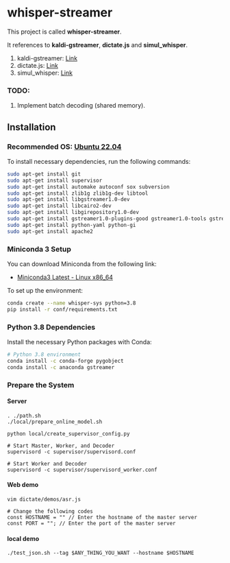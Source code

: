 # whisper-streamer

This project is called **whisper-streamer**.

It references to **kaldi-gstreamer**, **dictate.js** and **simul_whisper**.
1. kaldi-gstreamer: [Link](https://github.com/alumae/kaldi-gstreamer-server)
2. dictate.js: [Link](https://github.com/Kaljurand/dictate.js)
3. simul_whisper: [Link](https://github.com/backspacetg/simul_whisper)

### TODO:
1. Implement batch decoding (shared memory).

## Installation

### Recommended OS: [Ubuntu 22.04](https://www.ubuntu-tw.org/modules/tinyd0/)
To install necessary dependencies, run the following commands:

```bash
sudo apt-get install git
sudo apt-get install supervisor
sudo apt-get install automake autoconf sox subversion
sudo apt-get install zlib1g zlib1g-dev libtool
sudo apt-get install libgstreamer1.0-dev
sudo apt-get install libcairo2-dev
sudo apt-get install libgirepository1.0-dev
sudo apt-get install gstreamer1.0-plugins-good gstreamer1.0-tools gstreamer1.0-pulseaudio
sudo apt-get install python-yaml python-gi
sudo apt-get install apache2
```

### Miniconda 3 Setup

You can download Miniconda from the following link:

- [Miniconda3 Latest - Linux x86_64](https://repo.anaconda.com/miniconda/Miniconda3-latest-Linux-x86_64.sh)

To set up the environment:

```bash
conda create --name whisper-sys python=3.8
pip install -r conf/requirements.txt
```

### Python 3.8 Dependencies

Install the necessary Python packages with Conda:

```bash
# Python 3.8 environment
conda install -c conda-forge pygobject
conda install -c anaconda gstreamer
```

### Prepare the System
#### Server

```
. ./path.sh
./local/prepare_online_model.sh

python local/create_supervisor_config.py 

# Start Master, Worker, and Decoder
supervisord -c supervisor/supervisord.conf

# Start Worker and Decoder
supervisord -c supervisor/supervisord_worker.conf
```

#### Web demo
```
vim dictate/demos/asr.js

# Change the following codes
const HOSTNAME = "" // Enter the hostname of the master server
const PORT = ""; // Enter the port of the master server
```

#### local demo
```
./test_json.sh --tag $ANY_THING_YOU_WANT --hostname $HOSTNAME
```

